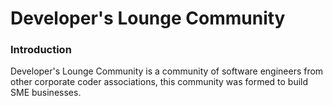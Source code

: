 # Developer's Lounge Community



### Introduction


Developer's Lounge Community is a community of software engineers from other corporate coder associations, this community was formed to build SME businesses.
